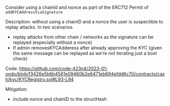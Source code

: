Consider using a chainId and nonce as part of the ERC712 Permit of `addKYCAddressViaSignature` 

Description: without using a chainID and a nonce the user is suspectible to replay attacks. In two scenarios.
- replay attacks from other chain / networks as the signature can be replayed (especially without a nonce)
- If admin removesKYCAdderess after already approving the KYC (given the same message can be replayed as we're not iterating just a bool check)

Code: https://github.com/code-423n4/2023-01-ondo/blob/f3426e5b6b4561e09460b2e6471eb694efdd6c70/contracts/cash/kyc/KYCRegistry.sol#L93-L94

Mitigation:
- include nonce and chainID to the structHash